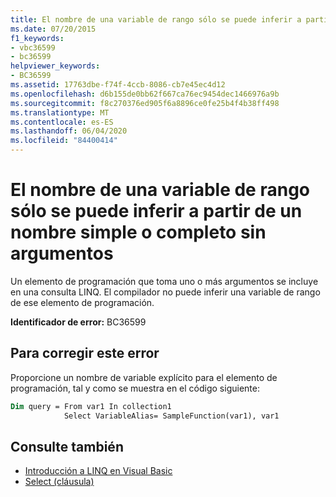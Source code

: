 ```yaml
---
title: El nombre de una variable de rango sólo se puede inferir a partir de un nombre simple o completo sin argumentos
ms.date: 07/20/2015
f1_keywords:
- vbc36599
- bc36599
helpviewer_keywords:
- BC36599
ms.assetid: 17763dbe-f74f-4ccb-8086-cb7e45ec4d12
ms.openlocfilehash: d6b155de0bb62f667ca76ec9454dec1466976a9b
ms.sourcegitcommit: f8c270376ed905f6a8896ce0fe25b4f4b38ff498
ms.translationtype: MT
ms.contentlocale: es-ES
ms.lasthandoff: 06/04/2020
ms.locfileid: "84400414"
---
```

# <a name="range-variable-name-can-be-inferred-only-from-a-simple-or-qualified-name-with-no-arguments"></a>El nombre de una variable de rango sólo se puede inferir a partir de un nombre simple o completo sin argumentos

Un elemento de programación que toma uno o más argumentos se incluye en una consulta LINQ. El compilador no puede inferir una variable de rango de ese elemento de programación.

**Identificador de error:** BC36599

## <a name="to-correct-this-error"></a>Para corregir este error

Proporcione un nombre de variable explícito para el elemento de programación, tal y como se muestra en el código siguiente:

```vb
Dim query = From var1 In collection1
            Select VariableAlias= SampleFunction(var1), var1
```

## <a name="see-also"></a>Consulte también

- [Introducción a LINQ en Visual Basic](../../programming-guide/language-features/linq/introduction-to-linq.md)
- [Select (cláusula)](../queries/select-clause.md)
